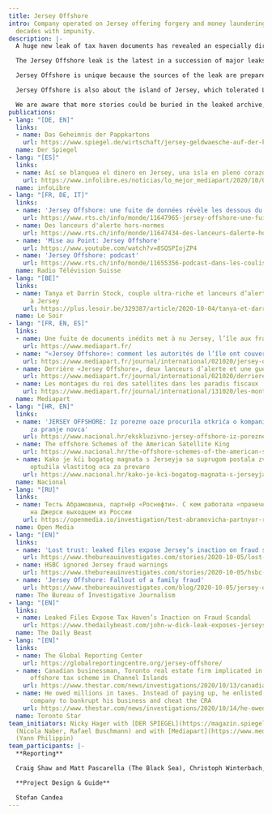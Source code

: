 ```yaml
---
title: Jersey Offshore
intro: Company operated on Jersey offering forgery and money laundering services for
  decades with impunity.
description: |-
  A huge new leak of tax haven documents has revealed an especially dirty part of the tax haven world, including forgery of documents, dummy accounts and the use of false client names. The leak consists of hundreds of thousands of pages of records of a Jersey offshore company called La Hougue (later Pantrust in Panama) that offered techniques for money laundering to its hand-picked clients.

  The Jersey Offshore leak is the latest in a succession of major leaks that have exposed why tax havens like Jersey need to be regulated and closed down. Jersey Offshore’s special contribution is that the secret company records reveal detailed techniques used to hide money, dodge tax and evade government regulators. It also reveals thousands of secret money transfers, allowing the team of journalists to follow the money.

  Jersey Offshore is unique because the sources of the leak are prepared to be named and front up publicly. They had been cheated by La Hougue, set out to fight it legally and along the way gained access to the company’s extremely secret records.

  Jersey Offshore is also about the island of Jersey, which tolerated La Hougue for decades with no effective oversight. When the sources handed over the full La Hougue records to the Jersey authorities, expecting action on the criminality, the authorities declined to take action and then refused to return the evidence. Fortunately the sources had already scanned the documents they hand over and a multi-country team of investigative journalists has been studying what they reveal. Stories published by EIC and partners will be listed below.

  We are aware that more stories could be buried in the leaked archive, so we are also ready to share the collection of leaked source documents to media and organizations doing investigative research in the public interest. [Get in touch!](https://eic.network/#contact)
publications:
- lang: "[DE, EN]"
  links:
  - name: Das Geheimnis der Pappkartons
    url: https://www.spiegel.de/wirtschaft/jersey-geldwaesche-auf-der-kanalinsel-das-geheimnis-der-pappkartons-a-00000000-0002-0001-0000-000173324630
  name: Der Spiegel
- lang: "[ES]"
  links:
  - name: Así se blanquea el dinero en Jersey, una isla en pleno corazón de Europa
    url: https://www.infolibre.es/noticias/lo_mejor_mediapart/2020/10/06/asi_blanquea_dinero_jersey_pleno_corazon_europa_111752_1044.html
  name: infoLibre
- lang: "[FR, DE, IT]"
  links:
  - name: 'Jersey Offshore: une fuite de données révèle les dessous du monde des trusts'
    url: https://www.rts.ch/info/monde/11647965-jersey-offshore-une-fuite-de-donnees-revele-les-dessous-du-monde-des-trusts.html
  - name: Des lanceurs d'alerte hors-normes
    url: https://www.rts.ch/info/monde/11647434-des-lanceurs-dalerte-horsnormes.html
  - name: 'Mise au Point: Jersey Offshore'
    url: https://www.youtube.com/watch?v=8SQSPIojZP4
  - name: 'Jersey Offshore: podcast'
    url: https://www.rts.ch/info/monde/11655356-podcast-dans-les-coulisses-de-lenquete-sur-les-jersey-offshore.html
  name: Radio Télévision Suisse
- lang: "[BE]"
  links:
  - name: Tanya et Darrin Stock, couple ultra-riche et lanceurs d’alerte hors-normes
      à Jersey
    url: https://plus.lesoir.be/329387/article/2020-10-04/tanya-et-darrin-stock-couple-ultra-riche-et-lanceurs-dalerte-hors-normes-jersey
  name: Le Soir
- lang: "[FR, EN, ES]"
  links:
  - name: Une fuite de documents inédits met à nu Jersey, l’île aux fraudeurs
    url: https://www.mediapart.fr/
  - name: "«Jersey Offshore»: comment les autorités de l’île ont couvert la fraude"
    url: https://www.mediapart.fr/journal/international/021020/jersey-offshore-comment-les-autorites-de-l-ile-ont-couvert-la-fraude
  - name: Derrière «Jersey Offshore», deux lanceurs d’alerte et une guerre familiale
    url: https://www.mediapart.fr/journal/international/021020/derriere-jersey-offshore-deux-lanceurs-d-alerte-et-une-guerre-familiale
  - name: Les montages du roi des satellites dans les paradis fiscaux
    url: https://www.mediapart.fr/journal/international/131020/les-montages-du-roi-des-satellites-dans-les-paradis-fiscaux
  name: Mediapart
- lang: "[HR, EN]"
  links:
  - name: 'JERSEY OFFSHORE: Iz porezne oaze procurila otkrića o kompaniji specijaliziranoj
      za pranje novca'
    url: https://www.nacional.hr/ekskluzivno-jersey-offshore-iz-porezne-oaze-procurila-otkrica-o-kompaniji-specijaliziranoj-za-pranje-novca/
  - name: The offshore Schemes of the American Satellite King
    url: https://www.nacional.hr/the-offshore-schemes-of-the-american-satellite-king/
  - name: Kako je kći bogatog magnata s Jerseyja sa suprugom postala zviždačica i
      optužila vlastitog oca za prevare
    url: https://www.nacional.hr/kako-je-kci-bogatog-magnata-s-jerseyja-sa-suprugom-postala-zvizdacica-i-optuzila-vlastitog-oca-za-prevare/
  name: Nacional
- lang: "[RU]"
  links:
  - name: Тесть Абрамовича, партнёр «Роснефти». С кем работала «прачечная», построенная
      на Джерси выходцем из России
    url: https://openmedia.io/investigation/test-abramovicha-partnyor-rosnefti-s-kem-rabotala-prachechnaya-postroennaya-na-dzhersi-vyxodcem-iz-rossii/
  name: Open Media
- lang: "[EN]"
  links:
  - name: 'Lost trust: leaked files expose Jersey’s inaction on fraud scandal'
    url: https://www.thebureauinvestigates.com/stories/2020-10-05/lost-trust-leaked-files-expose-jerseys-inaction-on-fraud-scandal
  - name: HSBC ignored Jersey fraud warnings
    url: https://www.thebureauinvestigates.com/stories/2020-10-05/hsbc-ignored-jersey-fraud-warnings
  - name: 'Jersey Offshore: Fallout of a family fraud'
    url: https://www.thebureauinvestigates.com/blog/2020-10-05/jersey-offshore-fallout-of-a-family-fraud
  name: The Bureau of Investigative Journalism
- lang: "[EN]"
  links:
  - name: Leaked Files Expose Tax Haven’s Inaction on Fraud Scandal
    url: https://www.thedailybeast.com/john-w-dick-leak-exposes-jerseys-inaction-on-fraud-scandal
  name: The Daily Beast
- lang: "[EN]"
  links:
  - name: The Global Reporting Center
    url: https://globalreportingcentre.org/jersey-offshore/
  - name: Canadian businessman, Toronto real estate firm implicated in multi-million-dollar
      offshore tax scheme in Channel Islands
    url: https://www.thestar.com/news/investigations/2020/10/13/canadian-businessman-toronto-real-estate-firm-implicated-in-multi-million-dollar-offshore-tax-scheme-in-channel-islands.html
  - name: He owed millions in taxes. Instead of paying up, he enlisted an offshore
      company to bankrupt his business and cheat the CRA
    url: https://www.thestar.com/news/investigations/2020/10/14/he-owed-millions-in-taxes-instead-of-paying-up-he-enlisted-an-offshore-company-to-bankrupt-his-business-and-cheat-the-cra.html
  name: Toronto Star
team_initiators: Nicky Hager with [DER SPIEGEL](https://magazin.spiegel.de/SP/ausgaben/)
  (Nicola Naber, Rafael Buschmann) and with [Mediapart](https://www.mediapart.fr/)
  (Yann Philippin)
team_participants: |-
  **Reporting**

  Craig Shaw and Matt Pascarella (The Black Sea), Christoph Winterbach, Nicola Naber (Der Spiegel), Blaž Zgaga (Nacional), Cécile Tran-Tien, Dimitri Zufferey (La Radio Télévision Suisse), Yann Philippin (Mediapart), Robert Cribb, Marco Chown Oved (Toronto Star), Calyn Shaw, Sam Eifling, Katarina Sabados (Global Reporting Centre), Ilia Rozhdestvenskii (Open Media), Franz Wild, Isobel Koshiw and Ben Stockton (The Bureau of Investigative Journalism).

  **Project Design & Guide**

  Stefan Candea
---
```


